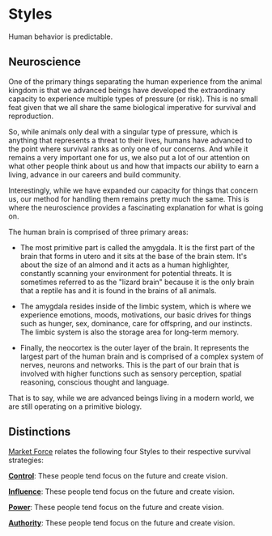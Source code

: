 # Styles
Human behavior is predictable.

## Neuroscience
One of the primary things separating the human experience from the animal kingdom is that we advanced beings have developed the extraordinary capacity to experience multiple types of pressure (or risk). This is no small feat given that we all share the same biological imperative for survival and reproduction.

So, while animals only deal with a singular type of pressure, which is anything that represents a threat to their lives, humans have advanced to the point where survival ranks as only one of our concerns. And while it remains a very important one for us, we also put a lot of our attention on what other people think about us and how that impacts our ability to earn a living, advance in our careers and build community.

Interestingly, while we have expanded our capacity for things that concern us, our method for handling them remains pretty much the same. This is where the neuroscience provides a fascinating explanation for what is going on.

The human brain is comprised of three primary areas:
* The most primitive part is called the amygdala. It is the first part of the brain that forms in utero and it sits at the base of the brain stem. It's about the size of an almond and it acts as a human highlighter, constantly scanning your environment for potential threats. It is sometimes referred to as the "lizard brain" because it is the only brain that a reptile has and it is found in the brains of all animals.

* The amygdala resides inside of the limbic system, which is where we experience emotions, moods, motivations, our basic drives for things such as hunger, sex, dominance, care for offspring, and our instincts. The limbic system is also the storage area for long-term memory.

* Finally, the neocortex is the outer layer of the brain. It represents the largest part of the human brain and is comprised of a complex system of nerves, neurons and networks. This is the part of our brain that is involved with higher functions such as sensory perception, spatial reasoning, conscious thought and language.

That is to say, while we are advanced beings living in a modern world, we are still operating on a primitive biology.


## Distinctions
[Market Force](www.marketforceglobal.com) relates the following four Styles to their respective survival strategies:

**[Control](control.md)**: These people tend focus on the future and create vision.

**[Influence](influence.md)**: These people tend focus on the future and create vision.

**[Power](power.md)**: These people tend focus on the future and create vision.

**[Authority](authority.md)**: These people tend focus on the future and create vision.
